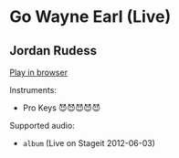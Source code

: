 # Go Wayne Earl \(Live\)

## Jordan Rudess


[Play in browser](http://pages.cs.wisc.edu/~tolly/customs/?title=go-wayne-earl&artist=jordan-rudess)

Instruments:

  * Pro Keys 😈😈😈😈😈

Supported audio:

  * `album` (Live on Stageit 2012\-06\-03)

